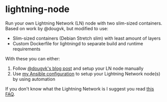 # lightning-node

Run your own Lightning Network (LN) node with two slim-sized containers. Based on work by @dougvk, but modified to use:

- Slim-sized containers (Debian Stretch slim) with least amount of layers
- Custom Dockerfile for lightningd to separate build and runtime requirements

With these you can either:

1) Follow [@dougvk's blog post](https://medium.com/@dougvk/run-your-own-mainnet-lightning-node-2d2eab628a8b) and setup your LN node manually
2) Use [my Ansible configuration](https://github.com/vtorhonen/lightning-node-ansible) to setup your Lightning Network node(s) by using automation

If you don't know what the Lightning Network is I suggest you read [this FAQ](https://medium.com/@AudunGulbrands1/lightning-faq-67bd2b957d70).
